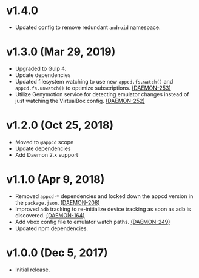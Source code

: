 # v1.4.0

 * Updated config to remove redundant `android` namespace.

# v1.3.0 (Mar 29, 2019)

 * Upgraded to Gulp 4.
 * Update dependencies
 * Updated filesystem watching to use new `appcd.fs.watch()` and `appcd.fs.unwatch()` to optimize
   subscriptions. [(DAEMON-253)](https://jira.appcelerator.org/browse/DAEMON-253)
 * Utilize Genymotion service for detecting emulator changes instead of just watching the
   VirtualBox config.
   [(DAEMON-252)](https://jira.appcelerator.org/browse/DAEMON-252)

# v1.2.0 (Oct 25, 2018)

 * Moved to `@appcd` scope
 * Update dependencies
 * Add Daemon 2.x support

# v1.1.0 (Apr 9, 2018)

 * Removed `appcd-*` dependencies and locked down the appcd version in the `package.json`.
   [(DAEMON-208)](https://jira.appcelerator.org/browse/DAEMON-208)
 * Improved `adb` tracking to re-initialize device tracking as soon as adb is discovered.
   [(DAEMON-164)](https://jira.appcelerator.org/browse/DAEMON-164)
 * Add vbox config file to emulator watch paths.
   [(DAEMON-249)](https://jira.appcelerator.org/browse/DAEMON-249)
 * Updated npm dependencies.

# v1.0.0 (Dec 5, 2017)

 * Initial release.

